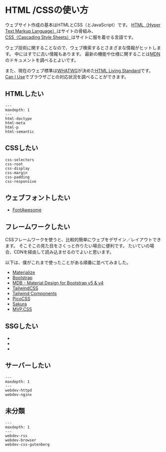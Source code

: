 # HTML /CSSの使い方

ウェブサイト作成の基本はHTMLとCSS（とJavaScript）です。
[HTML（Hyper Text Markup Language）](https://developer.mozilla.org/ja/docs/Web/HTML)はサイトの骨組み、[CSS（Cascading Style Sheets）](https://developer.mozilla.org/ja/docs/Web/CSS)はサイトに服を着せる言語です。

ウェブ技術に関することなので、ウェブ検索するとさまざまな情報がヒットします。
中にはすでに古い情報もあります。
最新の機能や仕様に関することは[MDN](https://developer.mozilla.org/ja/docs/Web)のドキュメントを調べるとよいです。

また、現在のウェブ標準は[WHATWG](https://developer.mozilla.org/ja/docs/Glossary/WHATWG)が決めた[HTML Living Standard](https://html.spec.whatwg.org/multipage/)です。
[Can I Use](https://caniuse.com/)でブラウザごとの対応状況を調べることができます。

## HTMLしたい

```{toctree}
---
maxdepth: 1
---
html-doctype
html-meta
html-p
html-semantic
```

## CSSしたい

```{toctree}
css-selectors
css-root
css-display
css-margin
css-padding
css-responsive
```

## ウェブフォントしたい

- [FontAwesome](https://fontawesome.com/search?o=r&m=free)

## フレームワークしたい

CSSフレームワークを使うと、比較的簡単にウェブをデザイン／レイアウトできます。
そこそこの見た目をさくっと作りたい場合に便利です。
たいていの場合、CDNを経由して読み込ませるのでよいと思います。

以下は、僕がこれまで使ったことがある順番に並べてみました。

- [Materialize](https://materializecss.com/)
- [Bootstrap](https://getbootstrap.jp/)
- [MDB - Material Design for Bootstrap v5 & v4](https://mdbootstrap.com/)
- [TailwindCSS](https://tailwindcss.com/)
- [Tailwind Components](https://tailwindcomponents.com/)
- [PicoCSS](https://picocss.com/)
- [Sakura](https://oxal.org/projects/sakura/)
- [MVP.CSS](https://andybrewer.github.io/mvp/)

## SSGしたい

- [](../sphinx/sphinx-usage.md)
- [](../hugo/hugo-usage.md)
- [](../myst/myst-usage.md)

## サーバーしたい

```{toctree}
---
maxdepth: 1
---
webdev-httpd
webdev-nginx
```

## 未分類

```{toctree}
---
maxdepth: 1
---
webdev-rss
webdev-browser
webdev-css-gutenberg
```
